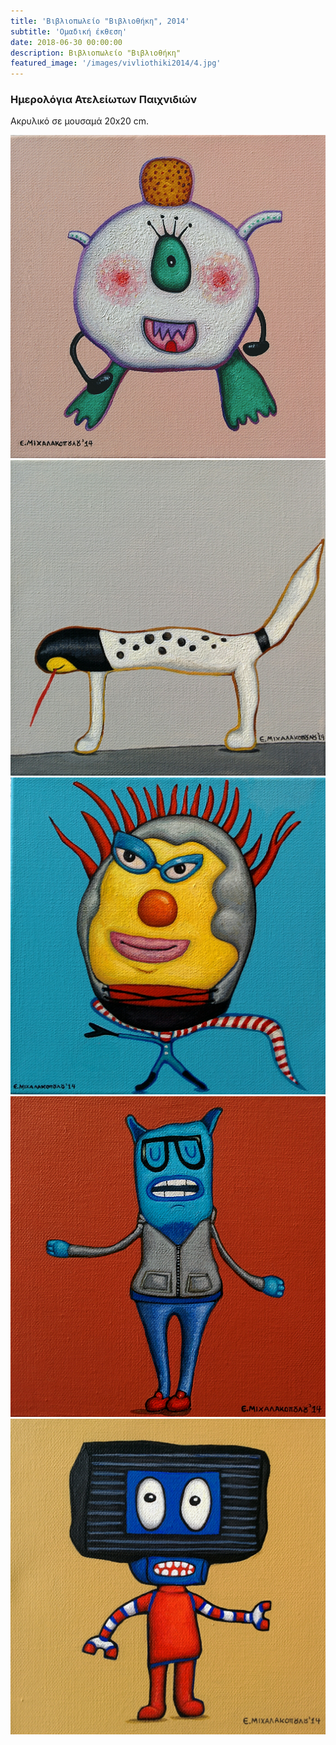 ```yaml
---
title: 'Βιβλιοπωλείο "Βιβλιοθήκη", 2014'
subtitle: 'Ομαδική έκθεση'
date: 2018-06-30 00:00:00
description: Βιβλιοπωλείο "Βιβλιοθήκη"
featured_image: '/images/vivliothiki2014/4.jpg'
---
```


### Ημερολόγια Ατελείωτων Παιχνιδιών

Ακρυλικό σε μουσαμά 20x20 cm.

<div class="gallery" data-columns="5">
        <img src="/images/vivliothiki2014/1.jpg">
        <img src="/images/vivliothiki2014/2.jpg">
        <img src="/images/vivliothiki2014/3.jpg">
        <img src="/images/vivliothiki2014/4.jpg">
        <img src="/images/vivliothiki2014/5.jpg">
</div>
